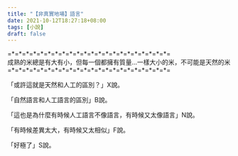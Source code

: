 ```yaml
---
title: "【非真實地場】語言"
date: 2021-10-12T18:27:18+08:00
tags: [小說]
draft: false
---
```


=\*=\*=\*=\*=\*=\*=\*=\*=\*=\*=\*=\*=\*=\*=\*=\*=\*=\*=\*=\*=\*=\*=  
成熟的米總是有大有小，但每一個都擁有質量...一樣大小的米，不可能是天然的米    
=\*=\*=\*=\*=\*=\*=\*=\*=\*=\*=\*=\*=\*=\*=\*=\*=\*=\*=\*=\*=\*=\*=  

「或許這就是天然和人工的區別？」X說。

「自然語言和人工語言的區別」B說。  

「這也是為什麼有時候人工語言不像語言，有時候又太像語言」N說。  

「有時候差異太大，有時候又太相似」F說。  

「好極了」S說。  